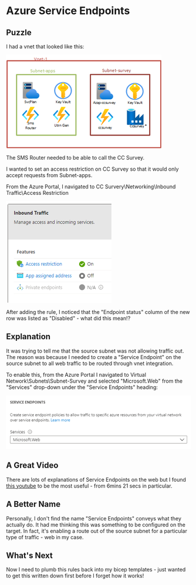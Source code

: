 # Azure Service Endpoints

## Puzzle
I had a vnet that looked like this:

![vnet](/images/az-service-endpoints/vnet.png)

The SMS Router needed to be able to call the CC Survey.

I wanted to set an access restriction on CC Survey so that it would only accept requests from Subnet-apps.

From the Azure Portal, I navigated to CC Survery\Networking\Inbound Traffic\Access Restriction

![access-restriction](/images/az-service-endpoints/access-restrictions.png)

After adding the rule, I noticed that the "Endpoint status" column of the new row was listed as "Disabled" - what did this mean!?

## Explanation
It was trying to tell me that the source subnet was not allowing traffic out. The reason was because I needed to create a "Service Endpoint" on the source subnet to all web traffic to be routed through vnet integration.

To enable this, from the Azure Portal I navigated to Virtual Network\Subnets\Subnet-Survey and selected "Microsoft.Web" from the "Services" drop-down under the "Service Endpoints" heading:

![service-endpoints](/images/az-service-endpoints/service-endpoints.png)

## A Great Video
There are lots of explanations of Service Endpoints on the web but I found [this youtube](https://www.youtube.com/watch?v=gxsitRRgylI) to be the most useful - from 6mins 21 secs in particular.

## A Better Name
Personally, I don't find the name "Service Endpoints" conveys what they actually do. It had me thinking this was something to be configured on the target. In fact, it's enabling a route out of the source subnet for a particular type of traffic - web in my case.

## What's Next
Now I need to plumb this rules back into my bicep templates - just wanted to get this written down first before I forget how it works!